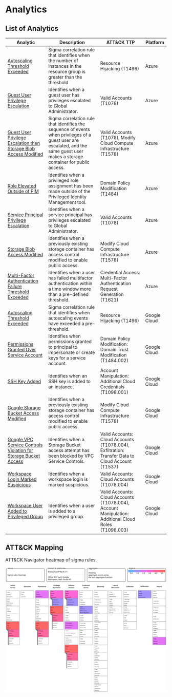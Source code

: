 # Analytics

## List of Analytics

| Analytic                                                     | Description                                                  | ATT&CK TTP                                                   | Platform     |
| ------------------------------------------------------------ | ------------------------------------------------------------ | ------------------------------------------------------------ | ------------ |
| [Autoscaling Threshold Exceeded](azure_autoscaling_threshold_exceeded.yml)                               | Sigma correlation rule that identifies when the number of instances in the resource group is greater than the threshold | Resource Hijacking (T1496)                                   | Azure        |
| [Guest User Privilege Escalation](azure_guest_user_priv_escalation.yml)                              | Identifies when a guest user has privileges escalated to Global Administrator. | Valid Accounts (T1078)                                       | Azure        |
| [Guest User Privilege Escalation then Storage Blob Access Modified](azure_correlation_guest_priv_esc_then_storage_public.yml) | Sigma correlation rule that identifies the sequence of events when privileges of a guest user are escalated, and the same guest user makes a storage container for public access. | Valid Accounts (T1078), Modify Cloud Compute Infrastructure (T1578) | Azure        |
| [Role Elevated Outside of PIM](azure_role_elevated_outside_pim.yml)                                 | Identifies when a privileged role assignment has been made outside of the Privileged Identity Management tool. | Domain Policy Modification (T1484)                           | Azure        |
| [Service Principal Privilege Escalation](azure_service_principal_priv_escalation.yml)                       | Identifies when a service principal has privileges escalated to Global Administrator. | Valid Accounts (T1078)                                       | Azure        |
| [Storage Blob Access Modified](azure_storage_container_modified_for_public_access.yml)                                 | Identifies when a previously existing storage container has access control modified to enable public access. | Modify Cloud Compute Infrastructure (T1578)                  | Azure        |
| [Multi-Factor Authentication Failure Threshold Exceeded](azure_mfa_failure_threshold_exceeded.yml)       | Identifies when a user has failed multifactor authentication within a time window more than a pre-defined threshold. | Credential Access: Multi-Factor Authentication Request Generation (T1621) | Azure        |
| [Autoscaling Threshold Exceeded](gcp_autoscaling_threshold_exceeded.yml)                               | Sigma correlation rule that identifies when autoscaling events have exceeded a pre-threshold. | Resource Hijacking (T1496)                                   | Google Cloud |
| [Permissions Granted Over Service Account](gcp_perms_granted_over_service_acct.yml)                     | Identifies when permissions granted to principal to impersonate or create keys for a service account. | Domain Policy Modification: Domain Trust Modification (T1484.002) | Google Cloud |
| [SSH Key Added](gcp_ssh_key_added.yml)                                                | Identifies when an SSH key is added to an instance.          | Account Manipulation: Additional Cloud Credentials (T1098.001) | Google Cloud |
| [Google Storage Bucket Access Modified](gcp_storage_container_modified_for_public_access.yml)                        | Identifies when a previously existing storage container has access control modified to enable public access. | Modify Cloud Compute Infrastructure (T1578)                  | Google Cloud |
| [Google VPC Service Controls Violation for Storage Bucket Access](gcp_violate_vpc_controls_storage_bucket.yml) | Identifies when a Storage Bucket access attempt has been blocked by VPC Service Controls. | Valid Accounts: Cloud Accounts (T1078.004), Exfiltration: Transfer Data to Cloud Account (T1537) | Google Cloud |
| [Workspace Login Marked Suspicious](gworkspace_suspicious_login.yml)                            | Identifies when a workspace login is marked suspicious.      | Valid Accounts: Cloud Accounts (T1078.004)                   | Google Cloud |
| [Workspace User Added to Privileged Group](gworkspace_user_added_priv_group.yml)                     | Identifies when a user is added to a privileged group.       | Valid Accounts: Cloud Accounts (T1078.004), Account Manipulation: Additional Cloud Roles (T1098.003) | Google Cloud |

## ATT&CK Mapping



ATT&CK Navigator heatmap of sigma rules.

![](cloud_analytics_sigma_rules_heatmap.svg)
